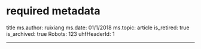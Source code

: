 # required metadata

title
ms.author: ruixiang
ms.date: 01/1/2018
ms.topic: article
is_retired: true
is_archived: true
Robots: 123 
uhfHeaderId: 1

---
